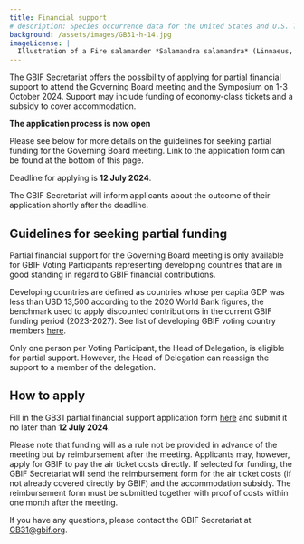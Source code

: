 ```yaml
---
title: Financial support
# description: Species occurrence data for the United States and U.S. Territories.
background: /assets/images/GB31-h-14.jpg
imageLicense: |
  Illustration of a Fire salamander *Salamandra salamandra* (Linnaeus, 1758) from Recherches embryologiques, histologiques et physiologiques sur les glandes à venin de la salamandre terrestre. Paris, 1900. Via [Biodiversity Heritage Library.](https://flic.kr/p/2m4UnCV)
---
```


The GBIF Secretariat offers the possibility of applying for partial financial support to attend the Governing Board meeting and the Symposium on 1-3 October 2024. Support may include funding of economy-class tickets and a subsidy to cover accommodation. 

**The application process is now open**

Please see below for more details on the guidelines for seeking partial funding for the Governing Board meeting. Link to the application form can be found at the bottom of this page. 

Deadline for applying is **12 July 2024**.

The GBIF Secretariat will inform applicants about the outcome of their application shortly after the deadline. 

## Guidelines for seeking partial funding

Partial financial support for the Governing Board meeting is only available for GBIF Voting Participants representing developing countries that are in good standing in regard to GBIF financial contributions. 

Developing countries are defined as countries whose per capita GDP was less than USD 13,500 according to the 2020 World Bank figures, the benchmark used to apply discounted contributions in the current GBIF funding period (2023-2027). See list of developing GBIF voting country members [here](/assets/documents/GB31_VP_developing_countries.pdf). 

Only one person per Voting Participant, the Head of Delegation, is eligible for partial support. However, the Head of Delegation can reassign the support to a member of the delegation. 

## How to apply

Fill in the GB31 partial financial support application form [here](https://forms.gle/xfLidpB6mW8hUtFt6) and submit it no later than **12 July 2024**. 

Please note that funding will as a rule not be provided in advance of the meeting but by reimbursement after the meeting. Applicants may, however, apply for GBIF to pay the air ticket costs directly. If selected for funding, the GBIF Secretariat will send the reimbursement form for the air ticket costs (if not already covered directly by GBIF) and the accommodation subsidy. The reimbursement form must be submitted together with proof of costs within one month after the meeting.  

If you have any questions, please contact the GBIF Secretariat at [GB31@gbif.org](mailto:GB31@gbif.org).


